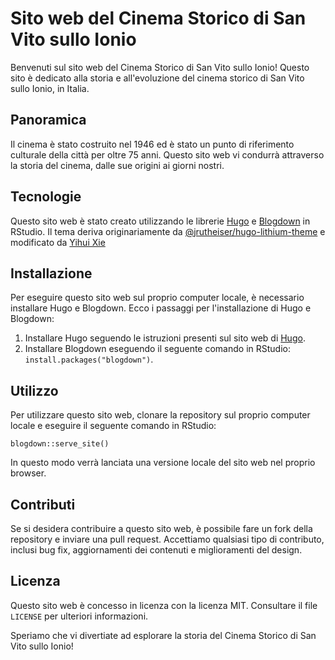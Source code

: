 # Sito web del Cinema Storico di San Vito sullo Ionio

Benvenuti sul sito web del Cinema Storico di San Vito sullo Ionio! Questo sito è dedicato alla storia e all'evoluzione del cinema storico di San Vito sullo Ionio, in Italia.

## Panoramica

Il cinema è stato costruito nel 1946 ed è stato un punto di riferimento culturale della città per oltre 75 anni. Questo sito web vi condurrà attraverso la storia del cinema, dalle sue origini ai giorni nostri.

## Tecnologie

Questo sito web è stato creato utilizzando le librerie [Hugo](https://gohugo.io/) e [Blogdown](https://github.com/rstudio/blogdown) in RStudio. Il tema deriva originariamente da [@jrutheiser/hugo-lithium-theme](https://github.com/jrutheiser/hugo-lithium-theme) e modificato da [Yihui Xie](https://github.com/yihui/hugo-lithium)

## Installazione

Per eseguire questo sito web sul proprio computer locale, è necessario installare Hugo e Blogdown. Ecco i passaggi per l'installazione di Hugo e Blogdown:

1. Installare Hugo seguendo le istruzioni presenti sul sito web di [Hugo](https://gohugo.io/getting-started/installing/).
2. Installare Blogdown eseguendo il seguente comando in RStudio: `install.packages("blogdown")`.

## Utilizzo

Per utilizzare questo sito web, clonare la repository sul proprio computer locale e eseguire il seguente comando in RStudio:

`blogdown::serve_site()`


In questo modo verrà lanciata una versione locale del sito web nel proprio browser.

## Contributi

Se si desidera contribuire a questo sito web, è possibile fare un fork della repository e inviare una pull request. Accettiamo qualsiasi tipo di contributo, inclusi bug fix, aggiornamenti dei contenuti e miglioramenti del design.

## Licenza

Questo sito web è concesso in licenza con la licenza MIT. Consultare il file `LICENSE` per ulteriori informazioni.

Speriamo che vi divertiate ad esplorare la storia del Cinema Storico di San Vito sullo Ionio!
